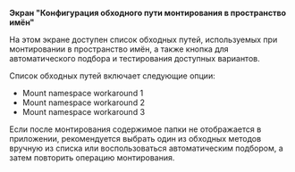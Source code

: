 **Экран "Конфигурация обходного пути монтирования в пространство имён"**

На этом экране доступен список обходных путей, используемых при монтировании в пространство имён, а также кнопка для автоматического подбора и тестирования доступных вариантов.

Список обходных путей включает следующие опции:
- Mount namespace workaround 1
- Mount namespace workaround 2
- Mount namespace workaround 3

Если после монтирования содержимое папки не отображается в приложении, рекомендуется выбрать один из обходных методов вручную из списка или воспользоваться автоматическим подбором, а затем повторить операцию монтирования.